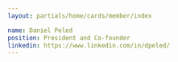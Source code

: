 ```yaml
---
layout: partials/home/cards/member/index

name: Daniel Peled
position: President and Co-founder
linkedin: https://www.linkedin.com/in/dpeled/
---
```

